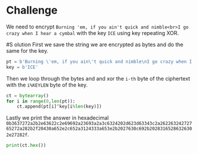 # Challenge
We need to encrypt `Burning 'em, if you ain't quick and nimble<br>I go crazy when I hear a cymbal` with the key `ICE` using key repeating XOR.

#S olution
First we save the string we are encrypted as bytes and do the same for the key. 
````Python
pt = b'Burning \'em, if you ain\'t quick and nimble\nI go crazy when I hear a cymbal'
key = b'ICE'
````

Then we loop through the bytes and and xor the `i-th` byte of the ciphertext with the `i%KEYLEN` byte of the key.
````Python
ct = bytearray()
for i in range(0,len(pt)):
    ct.append(pt[i]^key[i%len(key)])
````

Lastly we print the answer in hexadecimal `0b3637272a2b2e63622c2e69692a23693a2a3c6324202d623d63343c2a26226324272765272a282b2f20430a652e2c652a3124333a653e2b2027630c692b20283165286326302e27282f`.
````Python
print(ct.hex())
````
